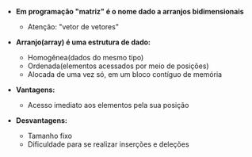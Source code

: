 
* **Em programação "matriz" é o nome dado a arranjos bidimensionais**
	* Atenção: "vetor de vetores"

* **Arranjo(array) é uma estrutura de dado:**
	* Homogênea(dados do mesmo tipo)
	* Ordenada(elementos acessados por meio de posições)
	* Alocada de uma vez só, em um bloco contíguo de memória

* **Vantagens:**
	* Acesso imediato aos elementos pela sua posição
* **Desvantagens:**
	* Tamanho fixo
	* Dificuldade para se realizar inserções e deleções


